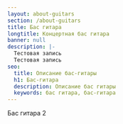 ```yaml
---
layout: about-guitars
section: /about-guitars
title: Бас гитара
longtitle: Концертная бас гитара
banner: null
description: |-
  Тестовая запись
  Тестовая запись
seo:
  title: Описание бас-гитары
  h1: Бас-гитара
  description: Описание бас гитары
  keywords: бас гитара, бас-гитара
---
```


 Бас гитара 2